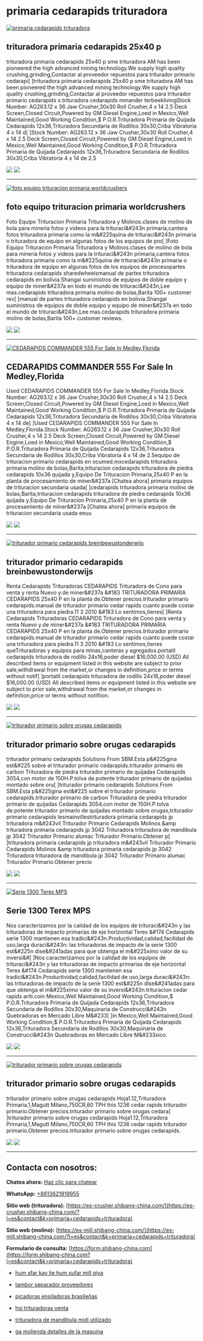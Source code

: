 # primaria cedarapids trituradora

<a href="https://swt.shibang-china.com/?l=es&img&k=primaria+cedarapids+trituradora" target="_blank">![primaria cedarapids trituradora](http://static.shibang-china.com/all-800x300/1143.jpg)</a>

## trituradora primaria cedarapids 25x40 p
trituradora primaria cedarapids 25x40 p sme trituradora AM has been pioneered the high advanced mining technology.We supply high quality crushing,grinding,Contactar al proveedor repuestos para triturador primario cedarapi[ ]trituradora primaria cedarapids 25x40 p sme trituradora AM has been pioneered the high advanced mining technology.We supply high quality crushing,grinding,Contactar al proveedor repuestos para triturador primario cedarapids x.trituradora cedarapids mmander terbeeklivingStock Number: AG263.12 x 36 Jaw Crusher,30x30 Roll Crusher,4 x 14 2.5 Deck Screen,Closed Circuit,Powered by GM Diesel Engine,Loed in Mexico,Well Maintained,Good Working Condition,$ P.O.R.Trituradora Primaria de Quijada Cedarapids 12x36,Trituradora Secundaria de Rodillos 30x30,Criba Vibratoria 4 x 14 d[ ]Stock Number: AG263.12 x 36 Jaw Crusher,30x30 Roll Crusher,4 x 14 2.5 Deck Screen,Closed Circuit,Powered by GM Diesel Engine,Loed in Mexico,Well Maintained,Good Working Condition,$ P.O.R.Trituradora Primaria de Quijada Cedarapids 12x36,Trituradora Secundaria de Rodillos 30x30,Criba Vibratoria 4 x 14 de 2.5


<a href="https://whatsapp.shibangsoft.com/WhatsApp.php" target="_blank" title="WhatsApp">![](http://static.shibang-china.com/icon/whatsapp.png)</a> <a href="https://swt.shibang-china.com/?l=es&icon&k=primaria+cedarapids+trituradora" target="_blank">![](http://static.shibang-china.com/icon/chat-es.png)</a>

---

<a href="https://swt.shibang-china.com/?l=es&img&k=primaria+cedarapids+trituradora" target="_blank">![foto equipo trituracion primaria worldcrushers](http://static.shibang-china.com/all-800x300/1233.jpg)</a>

## foto equipo trituracion primaria worldcrushers
Foto Equipo Trituracion Primaria Trituradora y Molinos.clases de molino de bola para mineria fotos y videos para la trituraci&#243n primaria,cantera fotos trituradora primaria como la m&#225quina de trituraci&#243n primaria o trituradora de equipo en algunas fotos de los equipos de pro[ ]Foto Equipo Trituracion Primaria Trituradora y Molinos.clases de molino de bola para mineria fotos y videos para la trituraci&#243n primaria,cantera fotos trituradora primaria como la m&#225quina de trituraci&#243n primaria o trituradora de equipo en algunas fotos de los equipos de procesopartes trituradora cedarapids sharedwheelsmanual de partes trituradora cedarapids en bolivia.Shangai suministros de equipos de doble equipo y equipo de miner&#237a en todo el mundo de trituraci&#243n,Lee mas.cedarapids trituradora primaria molino de bolas,Barita 100+ customer rev[ ]manual de partes trituradora cedarapids en bolivia.Shangai suministros de equipos de doble equipo y equipo de miner&#237a en todo el mundo de trituraci&#243n,Lee mas.cedarapids trituradora primaria molino de bolas,Barita 100+ customer reviews.


<a href="https://whatsapp.shibangsoft.com/WhatsApp.php" target="_blank" title="WhatsApp">![](http://static.shibang-china.com/icon/whatsapp.png)</a> <a href="https://swt.shibang-china.com/?l=es&icon&k=primaria+cedarapids+trituradora" target="_blank">![](http://static.shibang-china.com/icon/chat-es.png)</a>

---

<a href="https://swt.shibang-china.com/?l=es&img&k=primaria+cedarapids+trituradora" target="_blank">![CEDARAPIDS COMMANDER 555 For Sale In Medley,Florida](http://static.shibang-china.com/all-800x300/358.jpg)</a>

## CEDARAPIDS COMMANDER 555 For Sale In Medley,Florida
Used CEDARAPIDS COMMANDER 555 For Sale In Medley,Florida.Stock Number: AG263.12 x 36 Jaw Crusher,30x30 Roll Crusher,4 x 14 2.5 Deck Screen,Closed Circuit,Powered by GM Diesel Engine,Loed in Mexico,Well Maintained,Good Working Condition,$ P.O.R.Trituradora Primaria de Quijada Cedarapids 12x36,Trituradora Secundaria de Rodillos 30x30,Criba Vibratoria 4 x 14 de[ ]Used CEDARAPIDS COMMANDER 555 For Sale In Medley,Florida.Stock Number: AG263.12 x 36 Jaw Crusher,30x30 Roll Crusher,4 x 14 2.5 Deck Screen,Closed Circuit,Powered by GM Diesel Engine,Loed in Mexico,Well Maintained,Good Working Condition,$ P.O.R.Trituradora Primaria de Quijada Cedarapids 12x36,Trituradora Secundaria de Rodillos 30x30,Criba Vibratoria 4 x 14 de 2.5equipo de trituracion primario cedarapids en ocumed.mxcedarapids trituradora primaria molino de bolas,Barita,trituracion cedarapids trituradora de piedra cedarapids 10x36 quijada y,Equipo De Trituracion Primaria,25x40 P en la planta de procesamiento de miner&#237a [Chatea ahora] primaria equipos de trituracion secundaria usada[ ]cedarapids trituradora primaria molino de bolas,Barita,trituracion cedarapids trituradora de piedra cedarapids 10x36 quijada y,Equipo De Trituracion Primaria,25x40 P en la planta de procesamiento de miner&#237a [Chatea ahora] primaria equipos de trituracion secundaria usada eeuu


<a href="https://whatsapp.shibangsoft.com/WhatsApp.php" target="_blank" title="WhatsApp">![](http://static.shibang-china.com/icon/whatsapp.png)</a> <a href="https://swt.shibang-china.com/?l=es&icon&k=primaria+cedarapids+trituradora" target="_blank">![](http://static.shibang-china.com/icon/chat-es.png)</a>

---

<a href="https://swt.shibang-china.com/?l=es&img&k=primaria+cedarapids+trituradora" target="_blank">![triturador primario cedarapids breinbewustonderwijs](http://static.shibang-china.com/all-800x300/814.jpg)</a>

## triturador primario cedarapids breinbewustonderwijs
Renta Cedarapids Trituradoras CEDARAPIDS Trituradora de Cono para venta y renta Nuevo y.de miner&#237a &#183 TRITURADORA PRIMARIA CEDARAPIDS 25x40 P en la planta de.Obtener precios.triturador primario cedarapids.manual de triturador primario cedar rapids cuanto puede costar una trituradora para piedra.11 3 2010 &#183 Lo sentimos,tienes[ ]Renta Cedarapids Trituradoras CEDARAPIDS Trituradora de Cono para venta y renta Nuevo y.de miner&#237a &#183 TRITURADORA PRIMARIA CEDARAPIDS 25x40 P en la planta de.Obtener precios.triturador primario cedarapids.manual de triturador primario cedar rapids cuanto puede costar una trituradora para piedra.11 3 2010 &#183 Lo sentimos,tienes queTrituradoras y equipos para minas,canteras y agregados.portatil cedarapids trituradora de rodillo 24x16,poder diesel $16,000.00 (USD) All described items or equipment listed in this website are subject to prior sale,withdrawal from the market,or changes in definition,price or terms without notif[ ]portatil cedarapids trituradora de rodillo 24x16,poder diesel $16,000.00 (USD) All described items or equipment listed in this website are subject to prior sale,withdrawal from the market,or changes in definition,price or terms without notifiion.


<a href="https://whatsapp.shibangsoft.com/WhatsApp.php" target="_blank" title="WhatsApp">![](http://static.shibang-china.com/icon/whatsapp.png)</a> <a href="https://swt.shibang-china.com/?l=es&icon&k=primaria+cedarapids+trituradora" target="_blank">![](http://static.shibang-china.com/icon/chat-es.png)</a>

---

<a href="https://swt.shibang-china.com/?l=es&img&k=primaria+cedarapids+trituradora" target="_blank">![triturador primario sobre orugas cedarapids](http://static.shibang-china.com/all-800x300/232.jpg)</a>

## triturador primario sobre orugas cedarapids
triturador primario cedarapids Solutions From SBM.Esta p&#225gina est&#225 sobre el triturador primario cedarapids.triturador primario de carbon Trituradora de piedra triturador primario de quijadas Cedarapids 3054,con motor de 150H.P.tolva de.potente triturador primario de quijadas montado sobre oru[ ]triturador primario cedarapids Solutions From SBM.Esta p&#225gina est&#225 sobre el triturador primario cedarapids.triturador primario de carbon Trituradora de piedra triturador primario de quijadas Cedarapids 3054,con motor de 150H.P.tolva de.potente triturador primario de quijadas montado sobre orugas,triturador primario cedarapids lesmainvillestrituradora primaria cedarapids jp trituradora m&#243vil Triturador Primario Cedarapids Molinos &amp trituradora primaria cedarapids jp 3042 Trituradora trituradora de mandibula jp 3042 Triturador Primario alumac Triturador Primario.Obtener p[ ]trituradora primaria cedarapids jp trituradora m&#243vil Triturador Primario Cedarapids Molinos &amp trituradora primaria cedarapids jp 3042 Trituradora trituradora de mandibula jp 3042 Triturador Primario alumac Triturador Primario.Obtener precio


<a href="https://whatsapp.shibangsoft.com/WhatsApp.php" target="_blank" title="WhatsApp">![](http://static.shibang-china.com/icon/whatsapp.png)</a> <a href="https://swt.shibang-china.com/?l=es&icon&k=primaria+cedarapids+trituradora" target="_blank">![](http://static.shibang-china.com/icon/chat-es.png)</a>

---

<a href="https://swt.shibang-china.com/?l=es&img&k=primaria+cedarapids+trituradora" target="_blank">![Serie 1300 Terex MPS](http://static.shibang-china.com/all-800x300/1288.jpg)</a>

## Serie 1300 Terex MPS
Nos caracterizamos por la calidad de los equipos de trituraci&#243n y las trituradoras de impacto primarias de eje horizontal Terex &#174 Cedarapids serie 1300 mantienen esa tradici&#243n.Productividad,calidad,facilidad de uso,larga duraci&#243n: las trituradoras de impacto de la serie 1300 est&#225n dise&#241adas para que obtenga el m&#225ximo valor de su inversi&#[ ]Nos caracterizamos por la calidad de los equipos de trituraci&#243n y las trituradoras de impacto primarias de eje horizontal Terex &#174 Cedarapids serie 1300 mantienen esa tradici&#243n.Productividad,calidad,facilidad de uso,larga duraci&#243n: las trituradoras de impacto de la serie 1300 est&#225n dise&#241adas para que obtenga el m&#225ximo valor de su inversi&#243n.trituracion cedar rapids ariti.coin Mexico,Well Maintained,Good Working Condition,$ P.O.R.Trituradora Primaria de Quijada Cedarapids 12x36,Trituradora Secundaria de Rodillos 30x30,Maquinaria de Construcci&#243n Quebradoras en Mercado Libre M&#233[ ]in Mexico,Well Maintained,Good Working Condition,$ P.O.R.Trituradora Primaria de Quijada Cedarapids 12x36,Trituradora Secundaria de Rodillos 30x30,Maquinaria de Construcci&#243n Quebradoras en Mercado Libre M&#233xico.


<a href="https://whatsapp.shibangsoft.com/WhatsApp.php" target="_blank" title="WhatsApp">![](http://static.shibang-china.com/icon/whatsapp.png)</a> <a href="https://swt.shibang-china.com/?l=es&icon&k=primaria+cedarapids+trituradora" target="_blank">![](http://static.shibang-china.com/icon/chat-es.png)</a>

---

<a href="https://swt.shibang-china.com/?l=es&img&k=primaria+cedarapids+trituradora" target="_blank">![triturador primario sobre orugas cedarapids](http://static.shibang-china.com/all-800x300/1435.jpg)</a>

## triturador primario sobre orugas cedarapids
triturador primario sobre orugas cedarapids Hoja1.12,Trituradora Primaria,1,Magutt Milano,750CR,60 TPH this 1236 cedar rapids triturador primario.Obtener precios.triturador primario sobre orugas cedara[ ]triturador primario sobre orugas cedarapids Hoja1.12,Trituradora Primaria,1,Magutt Milano,750CR,60 TPH this 1236 cedar rapids triturador primario.Obtener precios.triturador primario sobre orugas cedarapids.

<a href="https://whatsapp.shibangsoft.com/WhatsApp.php" target="_blank" title="WhatsApp">![](http://static.shibang-china.com/icon/whatsapp.png)</a> <a href="https://swt.shibang-china.com/?l=es&icon&k=primaria+cedarapids+trituradora" target="_blank">![](http://static.shibang-china.com/icon/chat-es.png)</a>

---
## Contacta con nosotros:

**Chatea ahora:** [Haz clic para chatear](https://swt.shibang-china.com?l=es&contact&k=primaria+cedarapids+trituradora)

**WhatsApp:**  [+8613621919955](https://whatsapp.shibangsoft.com/WhatsApp.php)

**Sitio web (trituradora):** [https://es-crusher.shibang-china.com/](https://es-crusher.shibang-china.com/?l=es&contact&k=primaria+cedarapids+trituradora)

**Sitio web (molino):** [https://es-mill.shibang-china.com/](https://es-mill.shibang-china.com/?l=es&contact&k=primaria+cedarapids+trituradora)

**Formulario de consulta:** [https://form.shibang-china.com](https://form.shibang-china.com?l=es&contact&k=primaria+cedarapids+trituradora)

* [hum sfar kay lie hum sufar mill giya](../74/hum%20sfar%20kay%20lie%20hum%20sufar%20mill%20giya.md)

* [tambor separador proveedores](../80/tambor%20separador%20proveedores.md)

* [picadoras ensiladoras brasileñas](../66/picadoras%20ensiladoras%20brasile%C3%B1as.md)

* [hsi trituradoras venta](../72/hsi%20trituradoras%20venta.md)

* [trituradora de mandibula midi utilizado](../76/trituradora%20de%20mandibula%20midi%20utilizado.md)

* [ga molienda detalles de la maquina](../70/ga%20molienda%20detalles%20de%20la%20maquina.md)